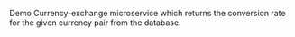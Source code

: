 Demo Currency-exchange microservice which returns the conversion rate for the given currency pair from the database.
